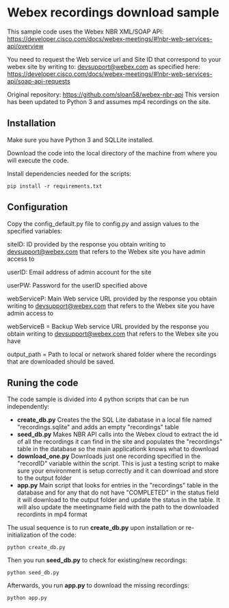# Webex recordings download sample

This sample code uses the Webex NBR XML/SOAP API: https://developer.cisco.com/docs/webex-meetings/#!nbr-web-services-api/overview

You need to request the Web service url and Site ID that correspond to your webex site by writing to: devsupport@webex.com
as specified here:  https://developer.cisco.com/docs/webex-meetings/#!nbr-web-services-api/soap-api-requests

Original repository: https://github.com/sloan58/webex-nbr-api 
This version has been updated to Python 3 and assumes mp4 recordings on the site. 

## Installation 

Make sure you have Python 3 and SQLLite installed.

Download the code into the local directory of the machine from where you will execute the code. 

Install dependencies needed for the scripts:

``` pip install -r requirements.txt ```



## Configuration

Copy the config_default.py file to config.py and 
assign values to the specified variables:  

siteID:  ID provided by the response you obtain writing to devsupport@webex.com that refers to the Webex site you have admin access to

userID: Email address of admin account for the site

userPW: Password for the userID specified above

webServiceP: Main Web service URL provided by the response you obtain writing to devsupport@webex.com that refers to the Webex site you have admin access to

webServiceB = Backup Web service URL provided by the response you obtain writing to devsupport@webex.com that refers to the Webex site you have

output_path = Path to local or network shared folder where the recordings that are downloaded should be saved.


## Runing the code

The code sample is divided into 4 python scripts that can be run independently:

- **create_db.py** Creates the the SQL Lite dabatase in a local file named "recordings.sqlite" and adds an empty "recordings" table
- **seed_db.py** Makes NBR API calls into the Webex cloud to extract the id of all the recordings it can find in the site and populates the "recordings" table in the database so the main applicationk knows what to download
- **download_one.py** Downloads just one recording specified in the "recordID" variable within the script. This is just a testing script to make sure your environment is setup correctly and it can download and store to the output folder
- **app.py** Main script that looks for entries in the "recordings" table in the database and for any that do not have "COMPLETED" in the status field it will download to the output folder and update the status in the table. It will also update the meetingname field with the path to the downloaded recordints in mp4 format

The usual sequence is to run **create_db.py** upon installation or re-initialization of the code:

```python create_db.py```

Then you run **seed_db.py** to check for existing/new recordings:

```python seed_db.py```

Afterwards, you run **app.py** to download the missing recordings:

```python app.py```